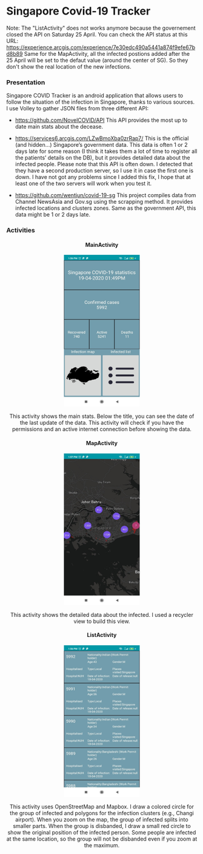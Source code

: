 # Singapore Covid-19 Tracker

Note: The "ListActivity" does not works anymore because the governement closed the API on Saturday 25 April.
You can check the API status at this URL: https://experience.arcgis.com/experience/7e30edc490a5441a874f9efe67bd8b89
Same for the MapActivity, all the infected postions added after the 25 April will be set to the defaut value (around the center of SG). So they don't show the real location of the new infections.

### Presentation

Singapore COVID Tracker is an android application that allows users to follow the situation of the infection in Singapore, thanks to various sources.
I use Volley to gather JSON files from three different API:
-	https://github.com/NovelCOVID/API
This API provides the most up to date main stats about the decease.

-	https://services6.arcgis.com/LZwBmoXba0zrRap7/
This is the official (and hidden…) Singapore’s government data. This data is often 1 or 2 days late for some reason (I think it takes them a lot of time to register all the patients’ details on the DB), but it provides detailed data about the infected people.
Please note that this API is often down. I detected that they have a second production server, so I use it in case the first one is down. I have not got any problems since I added this fix, I hope that at least one of the two servers will work when you test it.

-	https://github.com/wentjun/covid-19-sg
This project compiles data from Channel NewsAsia and Gov.sg using the scrapping method. It provides infected locations and clusters zones.
Same as the government API, this data might be 1 or 2 days late.

### Activities
<div style="text-align:center">
<h4>MainActivity</h4>
<img src="https://github.com/Yunori/Singapore-Covid-19-Android/blob/master/screenshots/MainActivity.jpg?raw=true" width="200" height="400" />
<p>This activity shows the main stats. Below the title, you can see the date of the last update of the data.
This activity will check if you have the permissions and an active internet connection before showing the data.</p>
<h4>MapActivity</h4>
<img src="https://github.com/Yunori/Singapore-Covid-19-Android/blob/master/screenshots/MapActivity.jpg?raw=true" width="200" height="400" />
<p>This activity shows the detailed data about the infected. I used a recycler view to build this view.</p>
<h4>ListActivity</h4>
<img src="https://github.com/Yunori/Singapore-Covid-19-Android/blob/master/screenshots/ListActivity.jpg?raw=true" width="200" height="400" />
<p>This activity uses OpenStreetMap and Mapbox. I draw a colored circle for the group of infected and polygons for the infection clusters (e.g., Changi airport).
When you zoom on the map, the group of infected splits into smaller parts. When the group is disbanded, I draw a small red circle to show the original position of the infected person. Some people are infected at the same location, so the group will not be disbanded even if you zoom at the maximum.</p>
</div>
